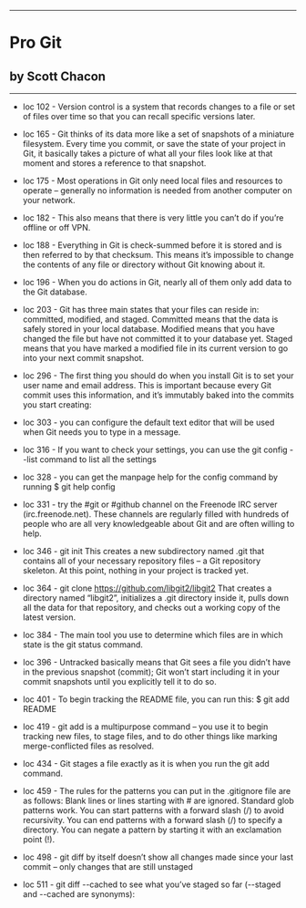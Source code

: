 
---
#  Pro Git
## by Scott Chacon
---

 - loc 102 - Version control is a system that records changes to a file or set of files over time so that you can recall specific versions later.

 - loc 165 - Git thinks of its data more like a set of snapshots of a miniature filesystem. Every time you commit, or save the state of your project in Git, it basically takes a picture of what all your files look like at that moment and stores a reference to that snapshot.

 - loc 175 - Most operations in Git only need local files and resources to operate – generally no information is needed from another computer on your network.

 - loc 182 - This also means that there is very little you can’t do if you’re offline or off VPN.

 - loc 188 - Everything in Git is check-summed before it is stored and is then referred to by that checksum. This means it’s impossible to change the contents of any file or directory without Git knowing about it.

 - loc 196 - When you do actions in Git, nearly all of them only add data to the Git database.

 - loc 203 - Git has three main states that your files can reside in: committed, modified, and staged. Committed means that the data is safely stored in your local database. Modified means that you have changed the file but have not committed it to your database yet. Staged means that you have marked a modified file in its current version to go into your next commit snapshot.

 - loc 296 - The first thing you should do when you install Git is to set your user name and email address. This is important because every Git commit uses this information, and it’s immutably baked into the commits you start creating:

 - loc 303 - you can configure the default text editor that will be used when Git needs you to type in a message.

 - loc 316 - If you want to check your settings, you can use the git config --list command to list all the settings

 - loc 328 - you can get the manpage help for the config command by running $ git help config

 - loc 331 - try the #git or #github channel on the Freenode IRC server (irc.freenode.net). These channels are regularly filled with hundreds of people who are all very knowledgeable about Git and are often willing to help.

 - loc 346 - git init This creates a new subdirectory named .git that contains all of your necessary repository files – a Git repository skeleton. At this point, nothing in your project is tracked yet.

 - loc 364 - git clone https://github.com/libgit2/libgit2 That creates a directory named “libgit2”, initializes a .git directory inside it, pulls down all the data for that repository, and checks out a working copy of the latest version.

 - loc 384 - The main tool you use to determine which files are in which state is the git status command.

 - loc 396 - Untracked basically means that Git sees a file you didn’t have in the previous snapshot (commit); Git won’t start including it in your commit snapshots until you explicitly tell it to do so.

 - loc 401 - To begin tracking the README file, you can run this: $ git add README

 - loc 419 - git add is a multipurpose command – you use it to begin tracking new files, to stage files, and to do other things like marking merge-conflicted files as resolved.

 - loc 434 - Git stages a file exactly as it is when you run the git add command.

 - loc 459 - The rules for the patterns you can put in the .gitignore file are as follows: Blank lines or lines starting with # are ignored. Standard glob patterns work. You can start patterns with a forward slash (/) to avoid recursivity. You can end patterns with a forward slash (/) to specify a directory. You can negate a pattern by starting it with an exclamation point (!).

 - loc 498 - git diff by itself doesn’t show all changes made since your last commit – only changes that are still unstaged

 - loc 511 - git diff --cached to see what you’ve staged so far (--staged and --cached are synonyms):

